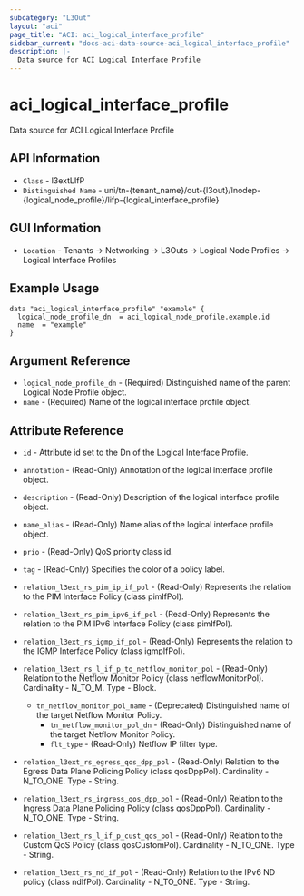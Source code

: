 ```yaml
---
subcategory: "L3Out"
layout: "aci"
page_title: "ACI: aci_logical_interface_profile"
sidebar_current: "docs-aci-data-source-aci_logical_interface_profile"
description: |-
  Data source for ACI Logical Interface Profile
---
```


# aci_logical_interface_profile

Data source for ACI Logical Interface Profile

## API Information

- `Class` - l3extLIfP
- `Distinguished Name` - uni/tn-{tenant_name}/out-{l3out}/lnodep-{logical_node_profile}/lifp-{logical_interface_profile}

## GUI Information

- `Location` - Tenants -> Networking -> L3Outs -> Logical Node Profiles -> Logical Interface Profiles

## Example Usage

```hcl
data "aci_logical_interface_profile" "example" {
  logical_node_profile_dn  = aci_logical_node_profile.example.id
  name  = "example"
}
```

## Argument Reference

- `logical_node_profile_dn` - (Required) Distinguished name of the parent Logical Node Profile object.
- `name` - (Required) Name of the logical interface profile object.

## Attribute Reference

- `id` - Attribute id set to the Dn of the Logical Interface Profile.
- `annotation` - (Read-Only) Annotation of the logical interface profile object.
- `description` - (Read-Only) Description of the logical interface profile object.
- `name_alias` - (Read-Only) Name alias of the logical interface profile object.
- `prio` - (Read-Only) QoS priority class id.
- `tag` - (Read-Only) Specifies the color of a policy label.

- `relation_l3ext_rs_pim_ip_if_pol` - (Read-Only) Represents the relation to the PIM Interface Policy (class pimIfPol).
- `relation_l3ext_rs_pim_ipv6_if_pol` - (Read-Only) Represents the relation to the PIM IPv6 Interface Policy (class pimIfPol).
- `relation_l3ext_rs_igmp_if_pol` - (Read-Only) Represents the relation to the IGMP Interface Policy (class igmpIfPol).
- `relation_l3ext_rs_l_if_p_to_netflow_monitor_pol` - (Read-Only) Relation to the Netflow Monitor Policy (class netflowMonitorPol). Cardinality - N_TO_M. Type - Block.
  - `tn_netflow_monitor_pol_name` - (Deprecated) Distinguished name of the target Netflow Monitor Policy.
	- `tn_netflow_monitor_pol_dn` -  (Read-Only) Distinguished name of the target Netflow Monitor Policy.
	- `flt_type` - (Read-Only) Netflow IP filter type.
- `relation_l3ext_rs_egress_qos_dpp_pol` - (Read-Only) Relation to the Egress Data Plane Policing Policy (class qosDppPol). Cardinality - N_TO_ONE. Type - String.
- `relation_l3ext_rs_ingress_qos_dpp_pol` - (Read-Only) Relation to the Ingress Data Plane Policing Policy (class qosDppPol). Cardinality - N_TO_ONE. Type - String.
- `relation_l3ext_rs_l_if_p_cust_qos_pol` - (Read-Only) Relation to the Custom QoS Policy (class qosCustomPol). Cardinality - N_TO_ONE. Type - String.
- `relation_l3ext_rs_nd_if_pol` - (Read-Only) Relation to the IPv6 ND policy (class ndIfPol). Cardinality - N_TO_ONE. Type - String.
